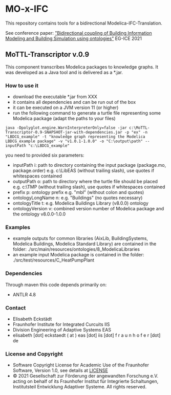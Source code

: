 # MO-x-IFC

This repository contains tools for a bidirectional Modelica-IFC-Translation.

See conference paper: ["Bidirectional coupling of Building Information Modeling and Building Simulation using ontologies"](https://publica.fraunhofer.de/handle/publica/412499) EG-ICE 2021 

## MoTTL-Transcriptor v.0.9

This component transcribes Modelica packages to knowledge graphs. It was developed as a Java tool and is delivered as a *.jar.

### How to use it
* download the executable *.jar from XXX
* it contains all dependencies and can be run out of the box
* it can be executed on a JVM version 11 (or higher)
* run the following command to generate a turtle file representing some Modelica package (adapt the paths to your files)
```
java -Dpolyglot.engine.WarnInterpreterOnly=false -jar c:\MoTTL-Transcriptor-0.9-SNAPSHOT-jar-with-dependencies.jar -p "ex" -n "LBDCG_example" -t "knowledge graph representing the Modelica LBDCG_example package" -v "v1.0.1-1.0.0" -o "C:\output\path" --inputPath "c:\LBDCG_example"
```
you need to provided six parameters:
* inputPath i: path to directory containing the input package (package.mo, package.order) e.g. c:\\LibEAS (without trailing slash), use quotes if whitespaces contained 
* outputPath o: path to directory where the turtle file should be placed e.g. c:\\TMP (without trailing slash), use quotes if whitespaces contained
* prefix p: ontology prefix e.g. \"mbl\" (without colon and quotes)
* ontologyLongName n: e.g. \"Buildings\" (no quotes necessary)
* ontologyTitle t: e.g. Modelica Buildings Library (v8.0.0) ontology
* ontologyVersion v: combined version number of Modelica package and the ontology v8.0.0-1.0.0

### Examples
* example outputs for common libraries (AixLib, BuildingSystems, Modelica Buildings, Modelica Standard Library) are contained in the folder: ./src/main/resources/ontologies/8_ModelicaLibraries
* an example input Modelica package is contained in the folder: ./src/test/resources/C_HeatPumpPlant

### Dependencies
Through maven this code depends primarily on:
* ANTLR 4.8

### Contact
* Elisabeth Eckstädt
* Fraunhofer Institute for Integrated Curcuits IIS
* Division Engineering of Adaptive Systems EAS
* elisabeth [dot] eckstaedt ( at ) eas [dot] iis [dot] f r a u n h o f e r [dot] de

### License and Copyright
* Software Copyright License for Academic Use of the Fraunhofer Software, Version 1.0, see details at [LICENSE](LICENSE)
* © 2021 Gesellschaft zur Förderung der angewandten Forschung e.V. acting on behalf of its Fraunhofer Institut für Integrierte Schaltungen, Institutsteil Entwicklung Adaptiver Systeme. All rights reserved.